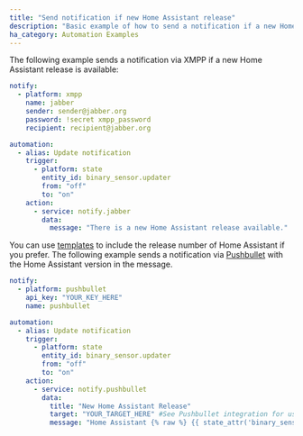 ```yaml
---
title: "Send notification if new Home Assistant release"
description: "Basic example of how to send a notification if a new Home Assistant release is available"
ha_category: Automation Examples
---
```


The following example sends a notification via XMPP if a new Home Assistant release is available:

```yaml
notify:
  - platform: xmpp
    name: jabber
    sender: sender@jabber.org
    password: !secret xmpp_password
    recipient: recipient@jabber.org

automation:
  - alias: Update notification
    trigger:
      - platform: state
        entity_id: binary_sensor.updater
        from: "off"
        to: "on"
    action:
      - service: notify.jabber
        data:
          message: "There is a new Home Assistant release available."
```

You can use [templates](/topics/templating/) to include the release number of Home Assistant if you prefer. The following example sends a notification via [Pushbullet](/integrations/pushbullet) with the Home Assistant version in the message.

```yaml
notify:
  - platform: pushbullet
    api_key: "YOUR_KEY_HERE"
    name: pushbullet

automation:
  - alias: Update notification
    trigger:
      - platform: state
        entity_id: binary_sensor.updater
        from: "off"
        to: "on"
    action:
      - service: notify.pushbullet
        data: 
          title: "New Home Assistant Release"
          target: "YOUR_TARGET_HERE" #See Pushbullet integration for usage
          message: "Home Assistant {% raw %} {{ state_attr('binary_sensor.updater', 'newest_version') }} {% endraw %} is now available."
```

